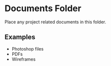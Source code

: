# Documents Folder

Place any project related documents in this folder.

## Examples

* Photoshop files
* PDFs
* Wireframes